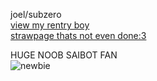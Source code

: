 
 joel/subzero  
 [view my rentry boy](https://rentry.co/BILLYLOOMlS)  
[strawpage thats not even done:3](https://joel.straw.page/)  

  HUGE NOOB SAIBOT FAN  
![newbie](https://github.com/Iobotomy/Iobotomy/assets/116941296/29180d9b-df6d-4403-bf95-31ebec6177c5)
